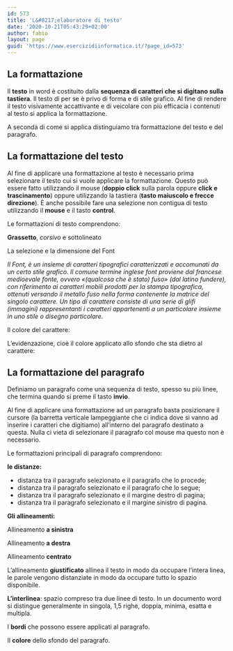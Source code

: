 ```yaml
---
id: 573
title: 'L&#8217;elaboratore di testo'
date: '2020-10-21T05:43:29+02:00'
author: fabio
layout: page
guid: 'https://www.esercizidiinformatica.it/?page_id=573'
---
```


## La formattazione

Il **testo** in word è costituito dalla **sequenza di caratteri che si digitano sulla tastiera**. Il testo di per se è privo di forma e di stile grafico. Al fine di rendere il testo visivamente accattivante e di veicolare con più efficacia i contenuti al testo si applica la formattazione.

A seconda di come si applica distinguiamo tra formattazione del testo e del paragrafo.

## La formattazione del testo

Al fine di applicare una formattazione al testo è necessario prima selezionare il testo cui si vuole applicare la formattazione. Questo può essere fatto utilizzando il mouse (**doppio click** sulla parola oppure **click e trascinamento**) oppure utilizzando la tastiera (**tasto maiuscolo e frecce direzione**). È anche possibile fare una selezione non contigua di testo utilizzando il **mouse** e il tasto **control**.

Le formattazioni di testo comprendono:

**Grassetto**, *corsivo* e sottolineato

La selezione e la dimensione del Font

*Il Font, è un insieme di caratteri tipografici caratterizzati e accomunati da un certo stile grafico. Il comune termine inglese font proviene dal francese medioevale fonte, ovvero «(qualcosa che è stato) fuso» (dal latino fundere), con riferimento ai caratteri mobili prodotti per la stampa tipografica, ottenuti versando il metallo fuso nella forma contenente la matrice del singolo carattere. Un tipo di carattere consiste di una serie di glifi (immagini) rappresentanti i caratteri appartenenti a un particolare insieme in uno stile o disegno particolare.*

Il colore del carattere:

L’evidenzazione, cioè il colore applicato allo sfondo che sta dietro al carattere:

## La formattazione del paragrafo

Definiamo un paragrafo come una sequenza di testo, spesso su più linee, che termina quando si preme il tasto **invio**.

Al fine di applicare una formattazione ad un paragrafo basta posizionare il cursore (la barretta verticale lampeggiante che ci indica dove si vanno ad inserire i caratteri che digitiamo) all’interno del paragrafo destinato a questa. Nulla ci vieta di selezionare il paragrafo col mouse ma questo non è necessario.

Le formattazioni principali di paragrafo comprendono:

**le distanze:**

- distanza tra il paragrafo selezionato e il paragrafo che lo procede;
- distanza tra il paragrafo selezionato e il paragrafo che lo segue;
- distanza tra il paragrafo selezionato e il margine destro di pagina;
- distanza tra il paragrafo selezionato e il margine sinistro di pagina.

**Gli allineamenti:**

Allineamento **a sinistra**

Allineamento **a destra**

Allineamento **centrato**

L’allineamento **giustificato** allinea il testo in modo da occupare l’intera linea, le parole vengono distanziate in modo da occupare tutto lo spazio disponibile.

**L’interlinea**: spazio compreso tra due linee di testo. In un documento word si distingue generalmente in singola, 1,5 righe, doppia, minima, esatta e multipla.

I **bordi** che possono essere applicati al paragrafo.

Il **colore** dello sfondo del paragrafo.